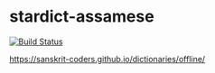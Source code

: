 # stardict-assamese

[![Build Status](https://travis-ci.com/indic-dict/stardict-assamese.svg?branch=master)](https://travis-ci.com/indic-dict/stardict-assamese) 

https://sanskrit-coders.github.io/dictionaries/offline/
